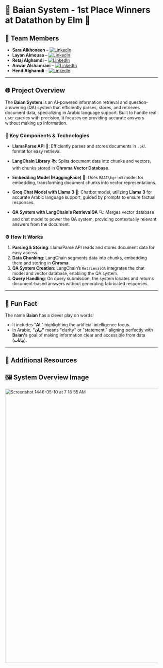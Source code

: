 # 🌟 Baian System - 1st Place Winners at Datathon by Elm 🌟

## 👥 Team Members

- **Sara Alkhoneen** – [![LinkedIn](https://img.shields.io/badge/-Connect-blue?style=flat&logo=linkedin&logoColor=white)](https://www.linkedin.com/in/sara-alkhoneen-5a14a514a/)
- **Layan Almousa** – [![LinkedIn](https://img.shields.io/badge/-Connect-blue?style=flat&logo=linkedin&logoColor=white)](https://www.linkedin.com/in/layanalmousa?utm_source=share&utm_campaign=share_via&utm_content=profile&utm_medium=ios_app)
- **Retaj Alghamdi** – [![LinkedIn](https://img.shields.io/badge/-Connect-blue?style=flat&logo=linkedin&logoColor=white)](https://www.linkedin.com/in/ritaj-alghamdi-7594092a3?utm_source=share&utm_campaign=share_via&utm_content=profile&utm_medium=ios_app)
- **Anwar Alshamrani** – [![LinkedIn](https://img.shields.io/badge/-Connect-blue?style=flat&logo=linkedin&logoColor=white)](https://www.linkedin.com/in/anwar-alshamrani-606702243/)
- **Hend Alghamdi** – [![LinkedIn](https://img.shields.io/badge/-Connect-blue?style=flat&logo=linkedin&logoColor=white)](https://www.linkedin.com/in/hendalghamdi/)
---

## 🌐 Project Overview

The **Baian System** is an AI-powered information retrieval and question-answering (QA) system that efficiently parses, stores, and retrieves document data, specializing in Arabic language support. Built to handle real user queries with precision, it focuses on providing accurate answers without making up information.

### 🔑 Key Components & Technologies

- **LlamaParse API** 📄: Efficiently parses and stores documents in `.pkl` format for easy retrieval.

- **LangChain Library** 📚: Splits document data into chunks and vectors, with chunks stored in **Chroma Vector Database**.

- **Embedding Model (HuggingFace)** 🤖: Uses `BAAI\bge-m3` model for embedding, transforming document chunks into vector representations.

- **Groq Chat Model with Llama 3** 💬: Chatbot model, utilizing **Llama 3** for accurate Arabic language support, guided by prompts to ensure factual responses.

- **QA System with LangChain's RetrievalQA** 🔍: Merges vector database and chat model to power the QA system, providing contextually relevant answers from the document.

### ⚙️ How It Works

1. **Parsing & Storing**: LlamaParse API reads and stores document data for easy access.
2. **Data Chunking**: LangChain segments data into chunks, embedding them and storing in **Chroma**.
3. **QA System Creation**: LangChain’s `RetrievalQA` integrates the chat model and vector database, enabling the QA system.
4. **Query Handling**: On query submission, the system locates and returns document-based answers without generating fabricated responses.

---

## 🎉 Fun Fact

The name **Baian** has a clever play on words!  
- It includes "**AI**," highlighting the artificial intelligence focus.
- In Arabic, **"بيان"** means "clarity" or "statement," aligning perfectly with **Baian's** goal of making information clear and accessible from data (**بيانات**).

---

## 📌 Additional Resources

## 🖼️ System Overview Image

<img width="901" alt="Screenshot 1446-05-10 at 7 18 55 AM" src="https://github.com/user-attachments/assets/a599a6a6-8857-4cb6-b834-d8457e2d2baf">
